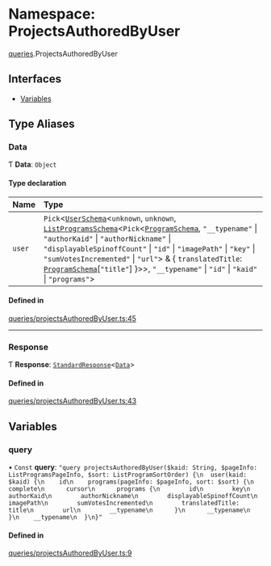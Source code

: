 # Namespace: ProjectsAuthoredByUser

[queries](api/modules/queries.md).ProjectsAuthoredByUser

## Interfaces

- [Variables](api/interfaces/queries.ProjectsAuthoredByUser.Variables.md)

## Type Aliases

### Data

Ƭ **Data**: `Object`

#### Type declaration

| Name | Type |
| :------ | :------ |
| `user` | `Pick`\<[`UserSchema`](api/interfaces/UserSchema.md)\<`unknown`, `unknown`, [`ListProgramsSchema`](api/interfaces/ListProgramsSchema.md)\<`Pick`\<[`ProgramSchema`](api/interfaces/ProgramSchema.md), ``"__typename"`` \| ``"authorKaid"`` \| ``"authorNickname"`` \| ``"displayableSpinoffCount"`` \| ``"id"`` \| ``"imagePath"`` \| ``"key"`` \| ``"sumVotesIncremented"`` \| ``"url"``\> & \{ `translatedTitle`: [`ProgramSchema`](api/interfaces/ProgramSchema.md)[``"title"``]  }\>\>, ``"__typename"`` \| ``"id"`` \| ``"kaid"`` \| ``"programs"``\> |

#### Defined in

[queries/projectsAuthoredByUser.ts:45](https://github.com/bhavjitChauhan/khan-api/blob/b7f7b44b/src/queries/projectsAuthoredByUser.ts#L45)

___

### Response

Ƭ **Response**: [`StandardResponse`](api/README.md#standardresponse)\<[`Data`](api/modules/queries.ProjectsAuthoredByUser.md#data)\>

#### Defined in

[queries/projectsAuthoredByUser.ts:43](https://github.com/bhavjitChauhan/khan-api/blob/b7f7b44b/src/queries/projectsAuthoredByUser.ts#L43)

## Variables

### query

• `Const` **query**: ``"query projectsAuthoredByUser($kaid: String, $pageInfo: ListProgramsPageInfo, $sort: ListProgramSortOrder) {\n  user(kaid: $kaid) {\n    id\n    programs(pageInfo: $pageInfo, sort: $sort) {\n      complete\n      cursor\n      programs {\n        id\n        key\n        authorKaid\n        authorNickname\n        displayableSpinoffCount\n        imagePath\n        sumVotesIncremented\n        translatedTitle: title\n        url\n        __typename\n      }\n      __typename\n    }\n    __typename\n  }\n}"``

#### Defined in

[queries/projectsAuthoredByUser.ts:9](https://github.com/bhavjitChauhan/khan-api/blob/b7f7b44b/src/queries/projectsAuthoredByUser.ts#L9)
